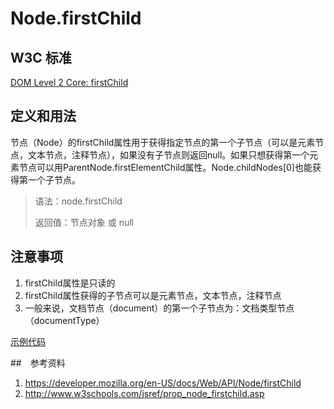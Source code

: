# Node.firstChild

## W3C 标准
[DOM Level 2 Core: firstChild](https://www.w3.org/TR/DOM-Level-2-Core/core.html#ID-169727388)

## 定义和用法
节点（Node）的firstChild属性用于获得指定节点的第一个子节点（可以是元素节点，文本节点，注释节点），如果没有子节点则返回null。如果只想获得第一个元素节点可以用ParentNode.firstElementChild属性。Node.childNodes[0]也能获得第一个子节点。

> 语法：node.firstChild
>
> 返回值：节点对象 或 null

## 注意事项
1. firstChild属性是只读的
2. firstChild属性获得的子节点可以是元素节点，文本节点，注释节点
3. 一般来说，文档节点（document）的第一个子节点为：文档类型节点（documentType）

[示例代码](./firstChild.html)

##　参考资料
1. https://developer.mozilla.org/en-US/docs/Web/API/Node/firstChild
2. http://www.w3schools.com/jsref/prop_node_firstchild.asp